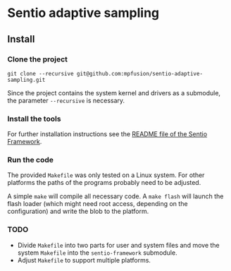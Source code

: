 Sentio adaptive sampling
========================

Install
-------

### Clone the project

    git clone --recursive git@github.com:mpfusion/sentio-adaptive-sampling.git

Since the project contains the system kernel and drivers as a submodule, the
parameter `--recursive` is necessary.


### Install the tools

For further installation instructions see the [README file of the Sentio
Framework](https://github.com/mpfusion/sentio-framework/blob/master/README.md).


### Run the code

The provided `Makefile` was only tested on a Linux system. For other platforms
the paths of the programs probably need to be adjusted.

A simple `make` will compile all necessary code. A `make flash` will launch
the flash loader (which might need root access, depending on the
configuration) and write the blob to the platform.


### TODO

- Divide `Makefile` into two parts for user and system files and move the
  system `Makefile` into the `sentio-framework` submodule.
- Adjust `Makefile` to support multiple platforms.

<!-- vim:fdm=marker:sw=4:ts=4:et
-->

